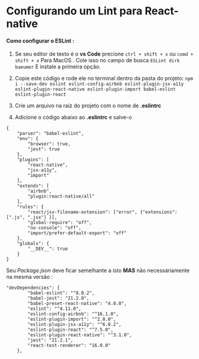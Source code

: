 # Configurando um Lint para React-native

#### Como configurar o ESLint :

1. Se seu editor de texto é o **vs Code** precione `ctrl + shift + x` ou `comd + shift + x` Para MacOS . Cole isso no campo de busca `ESLint dirk baeumer` E instale a primeira opção.

2. Copie este código e rode ele no terminal dentro da pasta do projeto:
`npm i --save-dev eslint eslint-config-airbnb eslint-plugin-jsx-a11y eslint-plugin-react-native eslint-plugin-import babel-eslint eslint-plugin-react`

3. Crie um arquivo na raiz do projeto com o nome de  **.eslintrc** 
4. Adicione o código abaixo ao **.eslintrc** e salve-o
```
{
    "parser": "babel-eslint",
    "env": {
        "browser": true,
        "jest": true
    },
    "plugins": [
        "react-native",
        "jsx-a11y",
        "import"
    ],
    "extends": [
        "airbnb",
        "plugin:react-native/all"
    ],
    "rules": {
        "react/jsx-filename-extension": ["error", {"extensions": [".js", ".jsx"] }],
        "global-require": "off",
        "no-console": "off",
        "import/prefer-default-export": "off"
    },
    "globals": {
        "__DEV__": true
    }
}
```
Seu *Package.json* deve ficar semelhante a isto **MAS** não necessáriamente na mesma versão :
```
"devDependencies": {
		"babel-eslint": "^8.0.2",
		"babel-jest": "21.2.0",
		"babel-preset-react-native": "4.0.0",
		"eslint": "^4.11.0",
		"eslint-config-airbnb": "^16.1.0",
		"eslint-plugin-import": "^2.8.0",
		"eslint-plugin-jsx-a11y": "^6.0.2",
		"eslint-plugin-react": "^7.5.0",
		"eslint-plugin-react-native": "^3.1.0",
		"jest": "21.2.1",
		"react-test-renderer": "16.0.0"
	},
  ```
  
